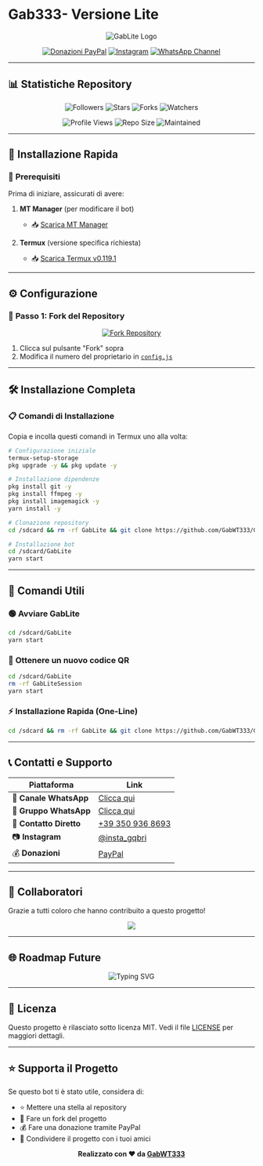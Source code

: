 # Gab333- Versione Lite

<div align="center">

![GabLite Logo](https://qu.ax/fAdes.jpg)

[![Donazioni PayPal](https://img.shields.io/badge/PayPal-Dona-blue?style=for-the-badge&logo=paypal)](https://www.paypal.me/Gabgithub)
[![Instagram](https://img.shields.io/badge/Instagram-Follow-E4405F?style=for-the-badge&logo=instagram)](https://www.instagram.com/insta_gqbri)
[![WhatsApp Channel](https://img.shields.io/badge/WhatsApp-Canale%20Ufficiale-25D366?style=for-the-badge&logo=whatsapp)](https://whatsapp.com/channel/0029VauhQviCsU9Ibrwlkb0h)

</div>

---

## 📊 **Statistiche Repository**

<div align="center">

![Followers](https://img.shields.io/github/followers/GabWT333?color=red&style=for-the-badge&logo=github)
![Stars](https://img.shields.io/github/stars/GabWT333/GabLite?color=yellow&style=for-the-badge&logo=github)
![Forks](https://img.shields.io/github/forks/GabWT333/GabLite?color=green&style=for-the-badge&logo=github)
![Watchers](https://img.shields.io/github/watchers/GabWT333/GabLite?color=blue&style=for-the-badge&logo=github)

![Profile Views](https://komarev.com/ghpvc/?username=GabWT333&color=blueviolet&style=for-the-badge&label=Profile+Views)
![Repo Size](https://img.shields.io/github/repo-size/GabWT333/GabLite?color=orange&style=for-the-badge&logo=github)
![Maintained](https://img.shields.io/badge/Maintained-Yes-brightgreen?style=for-the-badge)

</div>

---

## 🚀 **Installazione Rapida**

### 📱 **Prerequisiti**

Prima di iniziare, assicurati di avere:

1. **MT Manager** (per modificare il bot)
   - 📥 [Scarica MT Manager](https://mt-manager.en.softonic.com/android)

2. **Termux** (versione specifica richiesta)
   - 📥 [Scarica Termux v0.119.1](https://www.mediafire.com/file/0npdmv51pnttps0/com.termux_0.119.1-119_minAPI21(arm64-v8a,armeabi-v7a,x86,x86_64)(nodpi)_apkmirror.com.apk/file)

---

## ⚙️ **Configurazione**

### 🔧 **Passo 1: Fork del Repository**

<div align="center">

[![Fork Repository](https://img.shields.io/badge/🍴%20Fork-Repository-brightgreen?style=for-the-badge)](https://github.com/GabWT333/GabLite/fork)

</div>

1. Clicca sul pulsante "Fork" sopra
2. Modifica il numero del proprietario in [`config.js`](https://github.com/GabWT333/GabLite/blob/master/config.js)

---

## 🛠️ **Installazione Completa**

### 📋 **Comandi di Installazione**

Copia e incolla questi comandi in Termux uno alla volta:

```bash
# Configurazione iniziale
termux-setup-storage
pkg upgrade -y && pkg update -y

# Installazione dipendenze
pkg install git -y
pkg install ffmpeg -y
pkg install imagemagick -y
yarn install -y 

# Clonazione repository
cd /sdcard && rm -rf GabLite && git clone https://github.com/GabWT333/GabLite.git

# Installazione bot
cd /sdcard/GabLite
yarn start
```

---

## 🎯 **Comandi Utili**

### 🟢 **Avviare GabLite**
```bash
cd /sdcard/GabLite
yarn start
```

### 🔄 **Ottenere un nuovo codice QR**
```bash
cd /sdcard/GabLite
rm -rf GabLiteSession
yarn start
```

### ⚡ **Installazione Rapida (One-Line)**
```bash
cd /sdcard && rm -rf GabLite && git clone https://github.com/GabWT333/GabLite.git && cd GabLite
```

---

## 📞 **Contatti e Supporto**

<div align="center">

| Piattaforma | Link |
|-------------|------|
| 📢 **Canale WhatsApp** | [Clicca qui](https://whatsapp.com/channel/0029VauhQviCsU9Ibrwlkb0h) |
| 💬 **Gruppo WhatsApp** | [Clicca qui](https://chat.whatsapp.com/C7pf3YHGcYf8YoS1g3X1Wd) |
| 📱 **Contatto Diretto** | [+39 350 936 8693](https://wa.me/+393509368693) |
| 📷 **Instagram** | [@insta_gqbri](https://www.instagram.com/insta_gqbri) |
| 💰 **Donazioni** | [PayPal](https://www.paypal.me/Gabgithub) |

</div>

---

## 👥 **Collaboratori**

Grazie a tutti coloro che hanno contribuito a questo progetto!

<div align="center">

<a href="https://github.com/GabWT333/GabLite/graphs/contributors">
  <img src="https://contrib.rocks/image?repo=GabWT333/GabLite" />
</a>

</div>

---

## 🌐 **Roadmap Future**

<div align="center">

![Typing SVG](https://readme-typing-svg.herokuapp.com?font=Fira+Code&size=20&duration=3000&pause=1000&color=0099FF&center=true&vCenter=true&width=500&lines=GabLite+presto+in+altre+lingue+🇮🇹;Nuove+funzionalità+in+arrivo+⚡;Supporto+multilingue+🌍;Aggiornamenti+costanti+🔄)

</div>

---

## 📄 **Licenza**

Questo progetto è rilasciato sotto licenza MIT. Vedi il file [LICENSE](LICENSE) per maggiori dettagli.

---

## ⭐ **Supporta il Progetto**

Se questo bot ti è stato utile, considera di:
- ⭐ Mettere una stella al repository
- 🍴 Fare un fork del progetto
- 💰 Fare una donazione tramite PayPal
- 📢 Condividere il progetto con i tuoi amici

<div align="center">

**Realizzato con ❤️ da [GabWT333](https://github.com/GabWT333)**

</div>